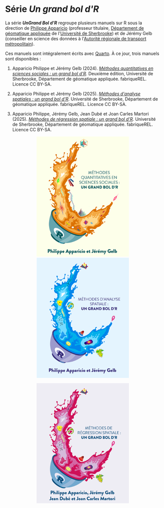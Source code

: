 # Série *Un grand bol d'R*

La série ***UnGrand Bol d'R*** regroupe plusieurs manuels sur R sous la direction de [Philippe Apparicio](https://www.usherbrooke.ca/recherche/fr/specialistes/details/philippe.apparicio) (professeur titulaire, [Département de géomatique appliquée](https://www.usherbrooke.ca/geomatique/) de l'[Université de Sherbrooke](https://www.usherbrooke.ca/)) et de Jérémy Gelb (conseiller en science des données à l'[Autorité régionale de transport métropolitain](https://www.artm.quebec/a-propos-de-l-artm/mission/)).

Ces manuels sont intégralement écrits avec [Quarto](https://quarto.org/). À ce jour, trois manuels sont disponibles :

1.  Apparicio Philippe et Jérémy Gelb (2024). [*Méthodes quantitatives en sciences sociales : un grand bol d'R*](https://serieboldr.com/MethodesQuantitatives/). Deuxième édition, Université de Sherbrooke, Département de géomatique appliquée. fabriqueREL. Licence CC BY-SA.

2.  Apparicio Philippe et Jérémy Gelb (2025). [*Méthodes d'analyse spatiales : un grand bol d'R*](https://serieboldr.com/MethodesAnalyseSpatiale/). Université de Sherbrooke, Département de géomatique appliquée. fabriqueREL. Licence CC BY-SA.

3.  Apparicio Philippe, Jérémy Gelb, Jean Dubé et Joan Carles Martori (2025). [*Méthodes de régression spatiale : un grand bol d’R*](https://serieboldr.com/RegressionsSpatiales/). Université de Sherbrooke, Département de géomatique appliquée. fabriqueREL. Licence CC BY-SA.

<p align="center">
  <a href="https://serieboldr.com/MethodesQuantitatives">
    <img src="CouvertureMethoQuant.png" alt="Méthodes Quantitatives" width="300">
  </a>
  <a href="https://serieboldr.com/MethodesAnalyseSpatiale/">
    <img src="CouvertureLivreAnalyseSpatiale.png" alt="Méthodes d'Analyse Spatiale" width="300">
  </a>
</p>

<p align="center">
  <a href="https://serieboldr.com/RegressionsSpatiales/">
    <img src="CouvertureLivreRegressionsSpatiales.png" alt="Méthodes de Régression Spatiale" width="300">
  </a>
</p>

 
